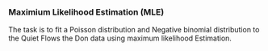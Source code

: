 ### Maximium Likelihood Estimation (MLE)

The task is to fit a Poisson distribution and Negative binomial distribution to the Quiet Flows the Don data using maximum likelihood Estimation.
